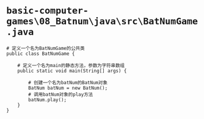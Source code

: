 # `basic-computer-games\08_Batnum\java\src\BatNumGame.java`

```
# 定义一个名为BatNumGame的公共类
public class BatNumGame {

    # 定义一个名为main的静态方法，参数为字符串数组
    public static void main(String[] args) {

        # 创建一个名为batNum的BatNum对象
        BatNum batNum = new BatNum();
        # 调用batNum对象的play方法
        batNum.play();
    }
}
```